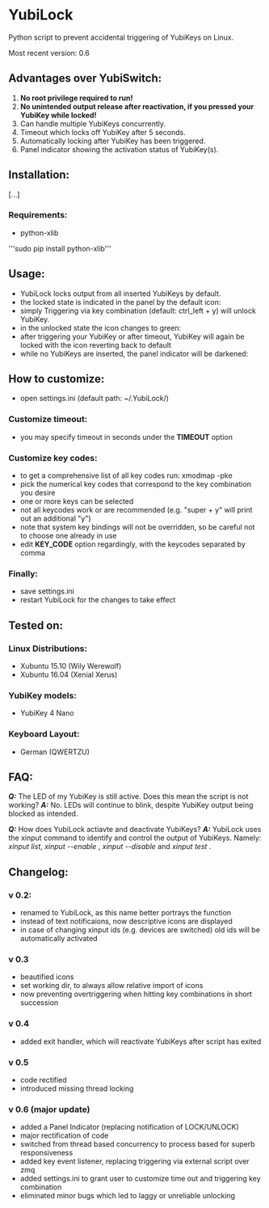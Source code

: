 # YubiLock

Python script to prevent accidental triggering of YubiKeys on Linux.

Most recent version: 0.6


## Advantages over YubiSwitch:
1. **No root privilege required to run!**
2. **No unintended output release after reactivation, if you pressed your YubiKey while locked!**
3. Can handle multiple YubiKeys concurrently.
4. Timeout which locks off YubiKey after 5 seconds.
5. Automatically locking after YubiKey has been triggered.
6. Panel indicator showing the activation status of YubiKey(s).

## Installation:
[...]


### Requirements:
- python-xlib

'''sudo pip install python-xlib'''

## Usage:
- YubiLock locks output from all inserted YubiKeys by default.
- the locked state is indicated in the panel by the default icon:
- simply Triggering via key combination (default: ctrl_left + y) will unlock YubiKey.
- in the unlocked state the icon changes to green: 
- after triggering your YubiKey or after timeout, YubiKey will again be locked with the icon reverting back to default
- while no YubiKeys are inserted, the panel indicator will be darkened: 





## How to customize:
- open settings.ini (default path: ~/.YubiLock/)

### Customize timeout:
- you may specify timeout in seconds under the **TIMEOUT** option

### Customize key codes:
- to get a comprehensive list of all key codes run: xmodmap -pke
- pick the numerical key codes that correspond to the key combination you desire
- one or more keys can be selected
- not all keycodes work or are recommended (e.g. "super + y" will print out an additional "y")
- note that system key bindings will not be overridden, so be careful not to choose one already in use
- edit **KEY_CODE** option regardingly, with the keycodes separated by comma

### Finally:
- save settings.ini
- restart YubiLock for the changes to take effect


## Tested on:
### Linux Distributions:
- Xubuntu 15.10 (Wily Werewolf)
- Xubuntu 16.04 (Xenial Xerus)

### YubiKey models:
- YubiKey 4 Nano

### Keyboard Layout:
- German (QWERTZU)

## FAQ:
**_Q:_** The LED of my YubiKey is still active. Does this mean the script is not working?
**_A:_** No. LEDs will continue to blink, despite YubiKey output being blocked as intended.

**_Q:_** How does YubiLock actiavte and deactivate YubiKeys?
**_A:_** YubiLock uses the xinput command to identify and control the output of YubiKeys. Namely:
_xinput list_, _xinput --enable <id>_, _xinput --disable <id>_ and _xinput test <id>_.


## Changelog:
### v 0.2:
- renamed to YubiLock, as this name better portrays the function
- instead of text notificaions, now descriptive icons are displayed
- in case of changing xinput ids (e.g. devices are switched) old ids will be automatically activated

### v 0.3
- beautified icons
- set working dir, to always allow relative import of icons
- now preventing overtriggering when hitting key combinations in short succession

### v 0.4
- added exit handler, which will reactivate YubiKeys after script has exited

### v 0.5
- code rectified
- introduced missing thread locking

### v 0.6 (major update)
- added a Panel Indicator (replacing notification of LOCK/UNLOCK)
- major rectification of code
- switched from thread based concurrency to process based for superb responsiveness
- added key event listener, replacing triggering via external script over zmq
- added settings.ini to grant user to customize time out and triggering key combination
- eliminated minor bugs which led to laggy or unreliable unlocking
